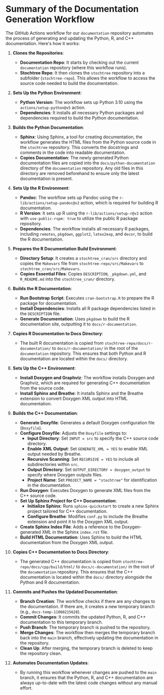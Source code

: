 # Summary of the Documentation Generation Workflow

The GitHub Actions workflow for our `documentation` repository automates the process of generating and updating the Python, R, and C++ documentation. Here's how it works:

1. **Clones the Repositories**:
   - **Documentation Repo**: It starts by checking out the current `documentation` repository (where this workflow runs).
   - **Stochtree Repo**: It then clones the `stochtree` repository into a subfolder (`stochtree-repo`). This allows the workflow to access the source code needed to build the documentation.

2. **Sets Up the Python Environment**:
   - **Python Version**: The workflow sets up Python 3.10 using the `actions/setup-python@v5` action.
   - **Dependencies**: It installs all necessary Python packages and dependencies required to build the Python documentation.

3. **Builds the Python Documentation**:
   - **Sphinx**: Using Sphinx, a tool for creating documentation, the workflow generates the HTML files from the Python source code in the `stochtree` repository. This converts the docstrings and comments in the code into readable documentation.
   - **Copies Documentation**: The newly generated Python documentation files are copied into the `docs/python-documentation` directory of the `documentation` repository. Any old files in this directory are removed beforehand to ensure only the latest documentation is present.

4. **Sets Up the R Environment**:
   - **Pandoc**: The workflow sets up Pandoc using the `r-lib/actions/setup-pandoc@v2` action, which is required for building R documentation.
   - **R Version**: It sets up R using the `r-lib/actions/setup-r@v2` action with `use-public-rspm: true` to utilize the public R package repository.
   - **Dependencies**: The workflow installs all necessary R packages, including `remotes`, `pkgdown`, `ggplot2`, `latex2exp`, and `decor`, to build the R documentation.

5. **Prepares the R Documentation Build Environment**:
   - **Directory Setup**: It creates a `stochtree_cran/src` directory and copies the `Makevars` file from `stochtree-repo/src/Makevars` to `stochtree_cran/src/Makevars`.
   - **Copies Essential Files**: Copies `DESCRIPTION`, `_pkgdown.yml`, and `R_README.md` into the `stochtree_cran/` directory.

6. **Builds the R Documentation**:
   - **Run Bootstrap Script**: Executes `cran-bootstrap.R` to prepare the R package for documentation.
   - **Install Dependencies**: Installs all R package dependencies listed in the `DESCRIPTION` file.
   - **Generate Documentation**: Uses `pkgdown` to build the R documentation site, outputting it to `docs/r-documentation`.

7. **Copies R Documentation to Docs Directory**:
   - The built R documentation is copied from `stochtree-repo/docs/r-documentation/` to `docs/r-documentation/` in the root of the `documentation` repository. This ensures that both Python and R documentation are located within the `docs/` directory.

8. **Sets Up the C++ Environment**:
   - **Install Doxygen and Graphviz**: The workflow installs Doxygen and Graphviz, which are required for generating C++ documentation from the source code.
   - **Install Sphinx and Breathe**: It installs Sphinx and the Breathe extension to convert Doxygen XML output into HTML documentation.

9. **Builds the C++ Documentation**:
   - **Generate Doxyfile**: Generates a default Doxygen configuration file (`Doxyfile`).
   - **Configure Doxyfile**: Adjusts the `Doxyfile` settings to:
     - **Input Directory**: Set `INPUT = src` to specify the C++ source code directory.
     - **Enable XML Output**: Set `GENERATE_XML = YES` to enable XML output needed by Breathe.
     - **Recursive Scanning**: Set `RECURSIVE = YES` to include all subdirectories within `src`.
     - **Output Directory**: Set `OUTPUT_DIRECTORY = doxygen_output` to specify where Doxygen outputs files.
     - **Project Name**: Set `PROJECT_NAME = "stochtree"` for identification in the documentation.
   - **Run Doxygen**: Executes Doxygen to generate XML files from the C++ source code.
   - **Set Up Sphinx Project for C++ Documentation**:
     - **Initialize Sphinx**: Runs `sphinx-quickstart` to create a new Sphinx project tailored for C++ documentation.
     - **Configure Breathe**: Modifies `conf.py` to include the Breathe extension and point it to the Doxygen XML output.
   - **Create Sphinx Index File**: Adds a reference to the Doxygen-generated XML in the Sphinx `index.rst` file.
   - **Build HTML Documentation**: Uses Sphinx to build the HTML documentation from the Doxygen XML output.

10. **Copies C++ Documentation to Docs Directory**:
    - The generated C++ documentation is copied from `stochtree-repo/docs/cpp/build/html/` to `docs/c-documentation/` in the root of the `documentation` repository. This ensures that the C++ documentation is located within the `docs/` directory alongside the Python and R documentation.

11. **Commits and Pushes the Updated Documentation**:
    - **Branch Creation**: The workflow checks if there are any changes to the documentation. If there are, it creates a new temporary branch (e.g., `docs-temp-11060215628`).
    - **Commit Changes**: It commits the updated Python, R, and C++ documentation to this temporary branch.
    - **Push Branch**: The temporary branch is pushed to the repository.
    - **Merge Changes**: The workflow then merges the temporary branch back into the `main` branch, effectively updating the documentation in the repository.
    - **Clean Up**: After merging, the temporary branch is deleted to keep the repository clean.

12. **Automates Documentation Updates**:
    - By running this workflow whenever changes are pushed to the `main` branch, it ensures that the Python, R, and C++ documentation are always up-to-date with the latest code changes without any manual effort.
